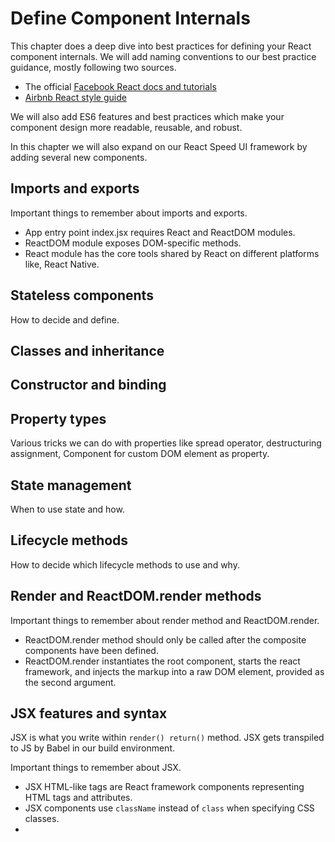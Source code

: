 # Define Component Internals

This chapter does a deep dive into best practices for defining your React component internals.
We will add naming conventions to our best practice guidance, mostly following two sources.

- The official [Facebook React docs and tutorials][2]
- [Airbnb React style guide][1]

We will also add ES6 features and best practices which make your component design
more readable, reusable, and robust.

In this chapter we will also expand on our React Speed UI framework by adding several
new components.

## Imports and exports

Important things to remember about imports and exports.

- App entry point index.jsx requires React and ReactDOM modules.
- ReactDOM module exposes DOM-specific methods.
- React module has the core tools shared by React on different platforms like, React Native.


## Stateless components

How to decide and define.

## Classes and inheritance

## Constructor and binding

## Property types

Various tricks we can do with properties like spread operator, destructuring assignment,
Component for custom DOM element as property.

## State management

When to use state and how.

## Lifecycle methods

How to decide which lifecycle methods to use and why.

## Render and ReactDOM.render methods

Important things to remember about render method and ReactDOM.render.

- ReactDOM.render method should only be called after the composite components have been defined.
- ReactDOM.render instantiates the root component, starts the react framework, and injects the
markup into a raw DOM element, provided as the second argument.


## JSX features and syntax

JSX is what you write within ```render() return()``` method. JSX gets transpiled to JS
by Babel in our build environment.

Important things to remember about JSX.

- JSX HTML-like tags are React framework components representing HTML tags and attributes.
- JSX components use ```className``` instead of ```class``` when specifying CSS classes.
-

[1]: https://github.com/airbnb/javascript/tree/master/react
[2]: https://facebook.github.io/react/index.html
